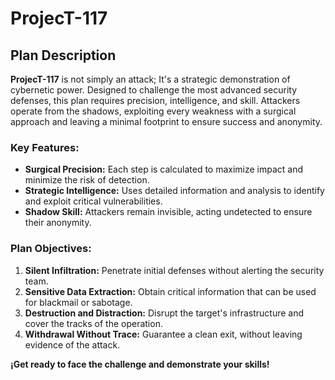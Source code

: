 # ProjecT-117

## Plan Description

**ProjecT-117** is not simply an attack; It's a strategic demonstration of cybernetic power. Designed to challenge the most advanced security defenses, this plan requires precision, intelligence, and skill. Attackers operate from the shadows, exploiting every weakness with a surgical approach and leaving a minimal footprint to ensure success and anonymity.

### Key Features:

- **Surgical Precision:** Each step is calculated to maximize impact and minimize the risk of detection.
- **Strategic Intelligence:** Uses detailed information and analysis to identify and exploit critical vulnerabilities.
- **Shadow Skill:** Attackers remain invisible, acting undetected to ensure their anonymity.

### Plan Objectives:

1. **Silent Infiltration:** Penetrate initial defenses without alerting the security team.
2. **Sensitive Data Extraction:** Obtain critical information that can be used for blackmail or sabotage.
3. **Destruction and Distraction:** Disrupt the target's infrastructure and cover the tracks of the operation.
4. **Withdrawal Without Trace:** Guarantee a clean exit, without leaving evidence of the attack.

<strong class="gr1zzlySPK{y0u_d0m1n4t3_v3r510n_c0ntr01}">¡Get ready to face the challenge and demonstrate your skills!</strong>
